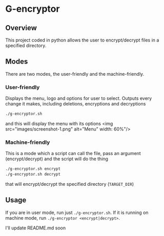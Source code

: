 # G-encryptor
## Overview
This project coded in python allows the user to encrypt/decrypt files in a specified directory.
## Modes
There are two modes, the user-friendly and the machine-friendly.
### User-friendly
Displays the menu, logo and options for user to select. Outputs every change it makes, including deletions, encryptions and decryptions
```bash
./g-encryptor.sh
```
and this will display the menu with its options
<img src="images/screenshot-1.png" alt="Menu" width: 60%"/>
### Machine-friendly
This is a mode which a script can call the file, pass an argument (encrypt/decrypt) and the script will do the thing
```bash
./g-encryptor.sh encrypt
./g-encryptor.sh decrypt
```
that will encrypt/decrypt the specified directory (`TARGET_DIR`)
## Usage
If you are in user mode, run just `./g-encryptor.sh`. If it is running on machine mode, run `./g-encryptor <encrypt|decrypt>`.

I'll update README.md soon
